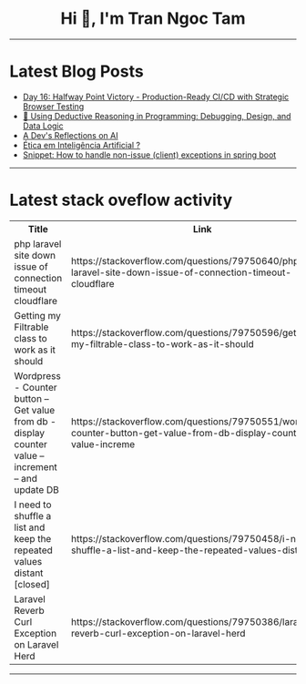 <h1 align="center">Hi 👋, I'm Tran Ngoc Tam</h1>

---

# Latest Blog Posts 
<!-- BLOG-POST-LIST:START -->
- [Day 16: Halfway Point Victory - Production-Ready CI/CD with Strategic Browser Testing](https://dev.to/clayroach/day-16-halfway-point-victory-production-ready-cicd-with-strategic-browser-testing-2824)
- [🧠 Using Deductive Reasoning in Programming: Debugging, Design, and Data Logic](https://dev.to/mzunairtariq/using-deductive-reasoning-in-programming-debugging-design-and-data-logic-18hd)
- [A Dev&#39;s Reflections on AI](https://dev.to/jeffotoni/a-devs-reflections-on-ai-1dp1)
- [Ética em Inteligência Artificial ?](https://dev.to/jeffotoni/etica-em-inteligencia-artificial--5agl)
- [Snippet: How to handle non-issue &lpar;client&rpar; exceptions in spring boot](https://dev.to/sineaggi/mini-thought-how-to-handle-non-issue-clinet-exceptions-in-spring-boot-5ccb)
<!-- BLOG-POST-LIST:END -->

---

# Latest stack oveflow activity
<table>
  <tr><th>Title</th><th>Link</th></tr>
  <!-- STACKOVERFLOW:START --><tr><td>php laravel site down issue of connection timeout cloudflare</td><td>https://stackoverflow.com/questions/79750640/php-laravel-site-down-issue-of-connection-timeout-cloudflare</td></tr><tr><td>Getting my Filtrable class to work as it should</td><td>https://stackoverflow.com/questions/79750596/getting-my-filtrable-class-to-work-as-it-should</td></tr><tr><td>Wordpress - Counter button – Get value from db - display counter value – increment – and update DB</td><td>https://stackoverflow.com/questions/79750551/wordpress-counter-button-get-value-from-db-display-counter-value-increme</td></tr><tr><td>I need to shuffle a list and keep the repeated values distant [closed]</td><td>https://stackoverflow.com/questions/79750458/i-need-to-shuffle-a-list-and-keep-the-repeated-values-distant</td></tr><tr><td>Laravel Reverb Curl Exception on Laravel Herd</td><td>https://stackoverflow.com/questions/79750386/laravel-reverb-curl-exception-on-laravel-herd</td></tr><!-- STACKOVERFLOW:END -->
</table>

---


